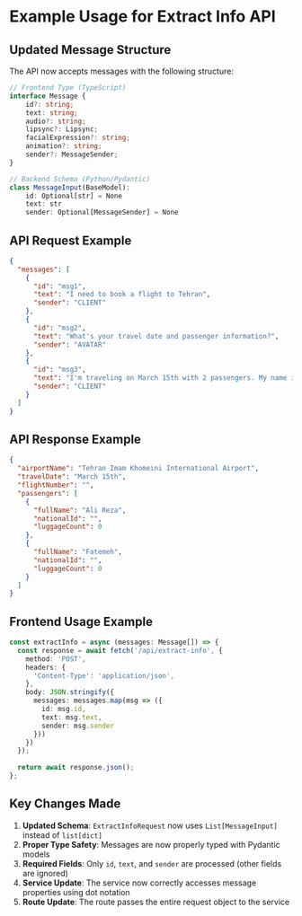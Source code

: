 # Example Usage for Extract Info API

## Updated Message Structure

The API now accepts messages with the following structure:

```typescript
// Frontend Type (TypeScript)
interface Message {
    id?: string;
    text: string;
    audio?: string;
    lipsync?: Lipsync;
    facialExpression?: string;
    animation?: string;
    sender?: MessageSender;
}

// Backend Schema (Python/Pydantic)
class MessageInput(BaseModel):
    id: Optional[str] = None
    text: str
    sender: Optional[MessageSender] = None
```

## API Request Example

```json
{
  "messages": [
    {
      "id": "msg1",
      "text": "I need to book a flight to Tehran",
      "sender": "CLIENT"
    },
    {
      "id": "msg2", 
      "text": "What's your travel date and passenger information?",
      "sender": "AVATAR"
    },
    {
      "id": "msg3",
      "text": "I'm traveling on March 15th with 2 passengers. My name is Ali Reza and my wife is Fatemeh",
      "sender": "CLIENT"
    }
  ]
}
```

## API Response Example

```json
{
  "airportName": "Tehran Imam Khomeini International Airport",
  "travelDate": "March 15th",
  "flightNumber": "",
  "passengers": [
    {
      "fullName": "Ali Reza",
      "nationalId": "",
      "luggageCount": 0
    },
    {
      "fullName": "Fatemeh", 
      "nationalId": "",
      "luggageCount": 0
    }
  ]
}
```

## Frontend Usage Example

```typescript
const extractInfo = async (messages: Message[]) => {
  const response = await fetch('/api/extract-info', {
    method: 'POST',
    headers: {
      'Content-Type': 'application/json',
    },
    body: JSON.stringify({
      messages: messages.map(msg => ({
        id: msg.id,
        text: msg.text,
        sender: msg.sender
      }))
    })
  });
  
  return await response.json();
};
```

## Key Changes Made

1. **Updated Schema**: `ExtractInfoRequest` now uses `List[MessageInput]` instead of `list[dict]`
2. **Proper Type Safety**: Messages are now properly typed with Pydantic models
3. **Required Fields**: Only `id`, `text`, and `sender` are processed (other fields are ignored)
4. **Service Update**: The service now correctly accesses message properties using dot notation
5. **Route Update**: The route passes the entire request object to the service
